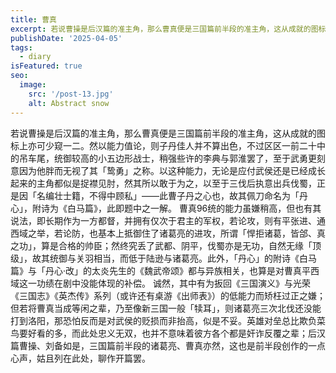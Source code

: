 ```yaml
---
title: 曹真
excerpt: 若说曹操是后汉篇的准主角，那么曹真便是三国篇前半段的准主角，这从成就的图标上亦可少窥一二。然以能力值论，则子丹佳人并不算出色，不过区区一前二十中的吊车尾，统御较高的小五边形战士，稍强些许的李典与郭淮罢了，至于武勇更刻意因为他胖而无视了其「鸷勇」之称。
publishDate: '2025-04-05'
tags:
  - diary
isFeatured: true
seo:
  image:
    src: '/post-13.jpg'
    alt: Abstract snow
---
```


若说曹操是后汉篇的准主角，那么曹真便是三国篇前半段的准主角，这从成就的图标上亦可少窥一二。然以能力值论，则子丹佳人并不算出色，不过区区一前二十中的吊车尾，统御较高的小五边形战士，稍强些许的李典与郭淮罢了，至于武勇更刻意因为他胖而无视了其「鸷勇」之称。以这种能力，无论是应付武侯还是已经成长起来的主角都似是捉襟见肘，然其所以敢于为之，以至于三伐后执意出兵伐蜀，正是因「名编壮士籍，不得中顾私」——此曹子丹之心也，故其佩刀命名为「丹心」，附诗为《白马篇》，此即题中之一解。
曹真96统的能力虽嫌稍高，但也有其说法，即长期作为一方都督，并拥有仅次于君主的军权，若论攻，则有平张进、通西域之举，若论防，也基本上抵御住了诸葛亮的进攻，所谓「悍拒诸葛，皆郃、真之功」，算是合格的帅臣；然终究丢了武都、阴平，伐蜀亦是无功，自然无缘「顶级」，故其统御与关羽相当，而低于陆逊与诸葛亮。此外，「丹心」的附诗《白马篇》与「丹心·改」的太炎先生的《魏武帝颂》都与异族相关，也算是对曹真平西域这一功绩在剧中没能体现的补偿。
诚然，其中有为扳回《三国演义》与光荣《三国志》《英杰传》系列（或许还有桌游《出师表》）的低能力而矫枉过正之嫌；但若将曹真当成等闲之辈，乃至像新三国一般「犊耳」，则诸葛亮三次北伐还没能打到洛阳，那恐怕反而是对武侯的贬损而非抬高，似是不妥。英雄对垒总比欺负菜鸟要好看的多，而此处忠义无双，也并不意味着彼方各个都是奸诈反覆之辈；后汉篇曹操、刘备如是，三国篇前半段的诸葛亮、曹真亦然，这也是前半段创作的一点心声，姑且列在此处，聊作开篇罢。
